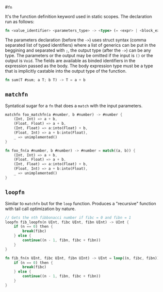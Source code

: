 #`fn`

It's the function definition keyword used in static scopes. The declaration run as follows:

```rs
fn <value_identifier> <parameters_type> -> <type> (= <expr> | <block_expr> )
```

The parameters declaration (before the `->`) uses struct syntax (comma separated list of typed identifiers) where a list of generics can be put in the beggining and separated with `;`, the output type (after the `->`) can be any type. The parameters or the output may be omitted if the input is `()` or the output is `Void`. The fields are available as binded identifiers in the expression passed as the body. The body expression type must be a type that is implicitly castable into the output type of the function.

```rs
fn sum(T #sum; a T; b T) -> T = a + b 
```

## `matchfn`

Syntatical sugar for a `fn` that does a `match` with the input parameters.

```rs
matchfn foo_matchfn(a #number, b #number) -> #number {
    (Int, Int) => a + b,
    (Float, Float) => a + b,
    (Int, Float) => a:into(Float) + b,
    (Float, Int) => a + b:into(Float),
    _ => unimplemented()
}

fn foo_fn(a #number, b #number) -> #number = match((a, b)) {
    (Int, Int) => a + b,
    (Float, Float) => a + b,
    (Int, Float) => a:into(Float) + b,
    (Float, Int) => a + b:into(Float),
    _ => unimplemented()
}
```

## `loopfn`

Similar to `matchfn` but for the `loop` function. Produces a "recursive" function with tail call optimization by nature.

```rs
// Gets the nth fibbonacci number if fibc = 0 and fibn = 1
loopfn fib_loopfn(n UInt, fibc UInt, fibn UInt) -> UInt {
    if (n == 0) then { 
        break(fibc) 
    } else {
        continue((n - 1, fibn, fibc + fibn))
    }
}

fn fib_fn(n UInt, fibc UInt, fibn UInt) -> UInt = loop((n, fibc, fibn)) do ((n, fibc, fibn)) -> {
    if (n == 0) then { 
        break(fibc) 
    } else {
        continue((n - 1, fibn, fibc + fibn))
    }
}
```